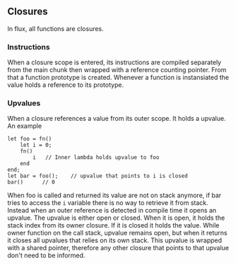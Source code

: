 ## Closures
In flux, all functions are closures.
### Instructions
When a closure scope is entered, its instructions are compiled separately from the main chunk then wrapped with a reference counting pointer. From that a function prototype is created. Whenever a function is instansiated the value holds a reference to its prototype.
### Upvalues
When a closure references a value from its outer scope. It holds a upvalue. An example 
```
let foo = fn()
    let i = 0;
    fn()
        i   // Inner lambda holds upvalue to foo
    end
end;
let bar = foo();    // upvalue that points to i is closed
bar()      // 0
```
When foo is called and returned its value are not on stack anymore, if bar tries to access the `i` variable there is no way to retrieve it from stack. Instead when an outer reference is detected in compile time it opens an upvalue. The upvalue is either open or closed. When it is open, it holds the stack index from its owner closure. If it is closed it holds the value. While owner function on the call stack, upvalue remains open, but when it returns it closes all upvalues that relies on its own stack. This upvalue is wrapped with a shared pointer, therefore any other closure that points to that upvalue don't need to be informed.